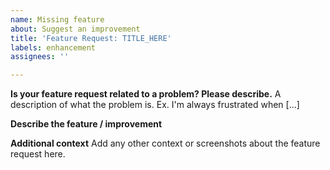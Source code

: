 ```yaml
---
name: Missing feature
about: Suggest an improvement
title: 'Feature Request: TITLE_HERE'
labels: enhancement
assignees: ''

---
```


**Is your feature request related to a problem? Please describe.**
A description of what the problem is. Ex. I'm always frustrated when [...]

**Describe the feature / improvement**

**Additional context**
Add any other context or screenshots about the feature request here.

